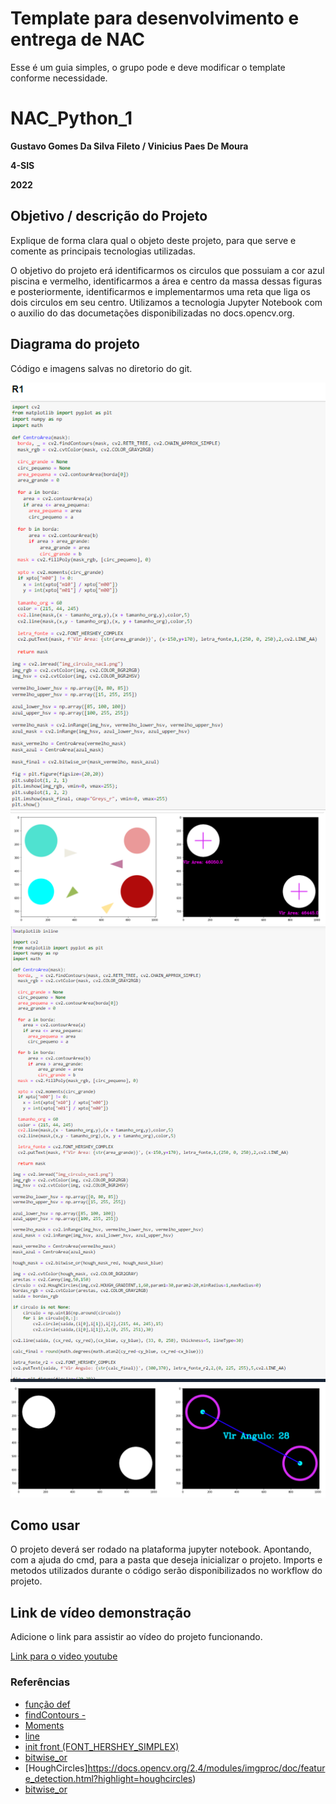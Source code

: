 # Template para desenvolvimento e entrega de NAC

Esse é um guia simples, o grupo pode e deve modificar o template conforme necessidade. 

# NAC_Python_1

**Gustavo Gomes Da Silva Fileto / Vinicius Paes De Moura** 

**4-SIS**

**2022**

## Objetivo / descrição do Projeto

Explique de forma clara qual o objeto deste projeto, para que serve e comente as principais tecnologias utilizadas. 

O objetivo do projeto erá identificarmos os circulos que possuiam a cor azul piscina e vermelho, identificarmos a área e centro da massa dessas figuras e posteriormente, identificarmos e implementarmos uma reta que liga os dois circulos em seu centro. Utilizamos a tecnologia Jupyter Notebook com o auxilio do das documetações disponibilizadas no docs.opencv.org.

## Diagrama do projeto

Código e imagens salvas no diretorio do git.

<img src="Codigo_r1.PNG" width="550">
<img src="img_r1.PNG" width="550">
<img src="Codigo_r2.PNG" width="550">
<img src="img_r2.PNG" width="550">


## Como usar 

O projeto deverá ser rodado na plataforma jupyter notebook. Apontando, com a ajuda do cmd, para a pasta que deseja inicializar o projeto. Imports e metodos utilizados durante o código serão disponibilizados no workflow do projeto.


## Link de vídeo demonstração

Adicione o link para assistir ao vídeo do projeto funcionando.

[Link para o video youtube](https://youtu.be/TLdT8o-CH-E)


### Referências 

* [função def](https://hub.packtpub.com/basics-jupyter-notebook-python/)
* [findContours -](https://docs.opencv.org/2.4/modules/imgproc/doc/structural_analysis_and_shape_descriptors.html#findcontours)
* [Moments](https://gist.github.com/schwehr/4694343)
* [line](https://docs.opencv.org/2.4/modules/core/doc/drawing_functions.html?highlight=line#cv2.line)
* [init front (FONT_HERSHEY_SIMPLEX)](https://docs.opencv.org/2.4/modules/core/doc/drawing_functions.html?highlight=font_hershey_simplex)
* [bitwise_or](https://docs.opencv.org/2.4/modules/core/doc/operations_on_arrays.html?highlight=bitwise_or)
* [HoughCircles]https://docs.opencv.org/2.4/modules/imgproc/doc/feature_detection.html?highlight=houghcircles)
* [bitwise_or](https://docs.opencv.org/2.4/modules/core/doc/operations_on_arrays.html?highlight=bitwise_or)
